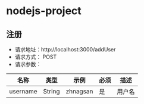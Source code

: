 # nodejs-project


## 注册

- 请求地址：http://localhost:3000/addUser
- 请求方式： POST
- 请求参数：

| 名称 | 类型 | 示例 | 必须 | 描述 |
| --- | --- | --- | --- | --- |
|username|String|zhnagsan|是|用户名

